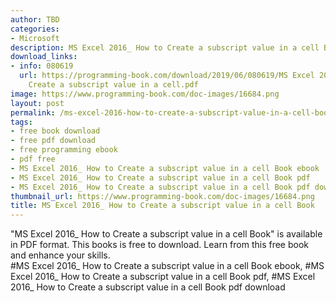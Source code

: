 ```yaml
---
author: TBD
categories:
- Microsoft
description: MS Excel 2016_ How to Create a subscript value in a cell Book
download_links:
- info: 080619
  url: https://programming-book.com/download/2019/06/080619/MS Excel 2016_ How to
    Create a subscript value in a cell.pdf
image: https://www.programming-book.com/doc-images/16684.png
layout: post
permalink: /ms-excel-2016-how-to-create-a-subscript-value-in-a-cell-book.html
tags:
- free book download
- free pdf download
- free programming ebook
- pdf free
- MS Excel 2016_ How to Create a subscript value in a cell Book ebook
- MS Excel 2016_ How to Create a subscript value in a cell Book pdf
- MS Excel 2016_ How to Create a subscript value in a cell Book pdf download
thumbnail_url: https://www.programming-book.com/doc-images/16684.png
title: MS Excel 2016_ How to Create a subscript value in a cell Book
---
```


 
<div class="item-desc text-justify">
  "MS Excel 2016_ How to Create a subscript value in a cell Book" is available in PDF format. This books is free to download. Learn from this free book and enhance your skills.
  <br>
  #MS Excel 2016_ How to Create a subscript value in a cell Book ebook, #MS Excel 2016_ How to Create a subscript value in a cell Book pdf, #MS Excel 2016_ How to Create a subscript value in a cell Book pdf download
</div>